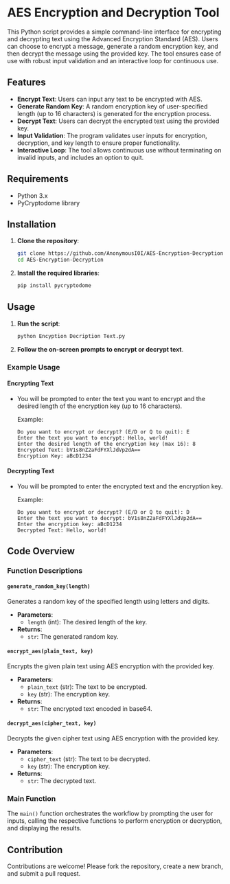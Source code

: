 # AES Encryption and Decryption Tool

This Python script provides a simple command-line interface for encrypting and decrypting text using the Advanced Encryption Standard (AES). Users can choose to encrypt a message, generate a random encryption key, and then decrypt the message using the provided key. The tool ensures ease of use with robust input validation and an interactive loop for continuous use.

## Features

- **Encrypt Text**: Users can input any text to be encrypted with AES.
- **Generate Random Key**: A random encryption key of user-specified length (up to 16 characters) is generated for the encryption process.
- **Decrypt Text**: Users can decrypt the encrypted text using the provided key.
- **Input Validation**: The program validates user inputs for encryption, decryption, and key length to ensure proper functionality.
- **Interactive Loop**: The tool allows continuous use without terminating on invalid inputs, and includes an option to quit.

## Requirements

- Python 3.x
- PyCryptodome library

## Installation

1. **Clone the repository**:

    ```bash
    git clone https://github.com/AnonymousI0I/AES-Encryption-Decryption.git
    cd AES-Encryption-Decryption
    ```

2. **Install the required libraries**:

    ```bash
    pip install pycryptodome
    ```

## Usage

1. **Run the script**:

    ```bash
    python Encyption Decription Text.py
    ```

2. **Follow the on-screen prompts to encrypt or decrypt text**.

### Example Usage

#### Encrypting Text

- You will be prompted to enter the text you want to encrypt and the desired length of the encryption key (up to 16 characters).

    Example:

    ```
    Do you want to encrypt or decrypt? (E/D or Q to quit): E
    Enter the text you want to encrypt: Hello, world!
    Enter the desired length of the encryption key (max 16): 8
    Encrypted Text: bV1s8nZ2aFdFYXlJdVp2dA==
    Encryption Key: aBcD1234
    ```

#### Decrypting Text

- You will be prompted to enter the encrypted text and the encryption key.

    Example:

    ```
    Do you want to encrypt or decrypt? (E/D or Q to quit): D
    Enter the text you want to decrypt: bV1s8nZ2aFdFYXlJdVp2dA==
    Enter the encryption key: aBcD1234
    Decrypted Text: Hello, world!
    ```

## Code Overview

### Function Descriptions

#### `generate_random_key(length)`

Generates a random key of the specified length using letters and digits.

- **Parameters**:
  - `length` (int): The desired length of the key.
- **Returns**:
  - `str`: The generated random key.

#### `encrypt_aes(plain_text, key)`

Encrypts the given plain text using AES encryption with the provided key.

- **Parameters**:
  - `plain_text` (str): The text to be encrypted.
  - `key` (str): The encryption key.
- **Returns**:
  - `str`: The encrypted text encoded in base64.

#### `decrypt_aes(cipher_text, key)`

Decrypts the given cipher text using AES encryption with the provided key.

- **Parameters**:
  - `cipher_text` (str): The text to be decrypted.
  - `key` (str): The encryption key.
- **Returns**:
  - `str`: The decrypted text.

### Main Function

The `main()` function orchestrates the workflow by prompting the user for inputs, calling the respective functions to perform encryption or decryption, and displaying the results.

## Contribution

Contributions are welcome! Please fork the repository, create a new branch, and submit a pull request.
